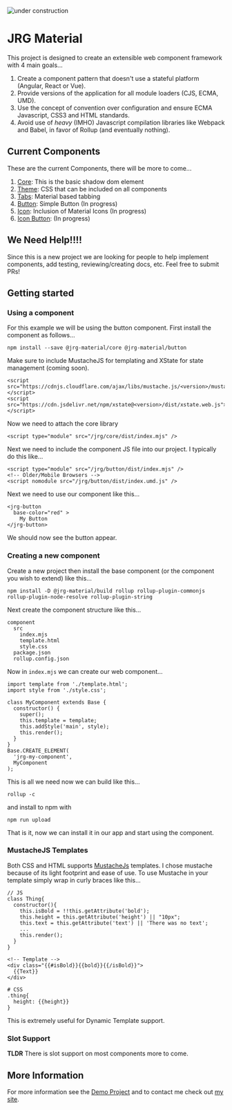 ![under construction](https://media.giphy.com/media/1XgIXQEzBu6ZWappVu/giphy.gif)

# JRG Material

This project is designed to create an extensible web component framework with 4 main goals...

1. Create a component pattern that doesn't use a stateful platform (Angular, React or Vue). 
1. Provide versions of the application for all module loaders (CJS, ECMA, UMD).
1. Use the concept of convention over configuration and ensure ECMA Javascript, CSS3 and HTML standards.
1. Avoid use of _heavy_ (IMHO) Javascript compilation libraries like Webpack and Babel, in favor of Rollup (and eventually nothing).

## Current Components

These are the current Components, there will be more to come...

1. [Core](./packages/core): This is the basic shadow dom element
1. [Theme](./packages/theme): CSS that can be included on all components
1. [Tabs](./packages/components/packages/tabs/README.md): Material based tabbing
1. [Button](./packages/components/packages/button): Simple Button (In progress)
1. [Icon](./packages/components/packages/icon): Inclusion of Material Icons (In progress) 
1. [Icon Button](./packages/components/packages/icon-button): (In progress)

## We Need Help!!!!

Since this is a new project we are looking for people to help implement components, add testing, reviewing/creating docs, etc. Feel free to submit PRs!

## Getting started <a name="gettingStarted"></a>

### Using a component

For this example we will be using the button component. First install the component as follows...

    npm install --save @jrg-material/core @jrg-material/button
    
Make sure to include MustacheJS for templating and XState for state management (coming soon).

    <script src="https://cdnjs.cloudflare.com/ajax/libs/mustache.js/<version>/mustache.js"></script>
    <script src="https://cdn.jsdelivr.net/npm/xstate@<version>/dist/xstate.web.js"></script>

Now we need to attach the core library

    <script type="module" src="/jrg/core/dist/index.mjs" />
    
Next we need to include the component JS file into our project. I typically do this like...

    <script type="module" src="/jrg/button/dist/index.mjs" />
    <!-- Older/Mobile Browsers -->
    <script nomodule src="/jrg/button/dist/index.umd.js" />
    
Next we need to use our component like this...

    <jrg-button 
      base-color="red" > 
        My Button
    </jrg-button>  

We should now see the button appear.    
    
### Creating a new component

Create a new project then install the base component (or the component you wish to extend) like this...

    npm install -D @jrg-material/build rollup rollup-plugin-commonjs rollup-plugin-node-resolve rollup-plugin-string 

Next create the component structure like this...

    component
      src
        index.mjs
        template.html
        style.css
      package.json
      rollup.config.json
      
Now in `index.mjs` we can create our web component...


    import template from './template.html';
    import style from './style.css';

    class MyComponent extends Base {
      constructor() {
        super();
        this.template = template;
        this.addStyle('main', style);
        this.render();
      }
    }
    Base.CREATE_ELEMENT(
      'jrg-my-component', 
      MyComponent
    );      
    
This is all we need now we can build like this...

    rollup -c
    
and install to npm with

    npm run upload

That is it, now we can install it in our app and start using the component.

### MustacheJS Templates

Both CSS and HTML supports [MustacheJs]() templates. I chose mustache because of its light footprint and ease of use. To use Mustache in your template simply wrap in curly braces like this...
   
    // JS
    class Thing{
      constructor(){
        this.isBold = !!this.getAttribute('bold');
        this.height = this.getAttribute('height') || "10px";
        this.text = this.getAttribute('text') || 'There was no text';
        ...
        this.render();
      }
    }
   
    <!-- Template -->
    <div class="{{#isBold}}{{bold}}{{/isBold}}">
      {{Text}}
    </div>  
    
    # CSS
    .thing{
      height: {{height}}
    }
    
This is extremely useful for Dynamic Template support.

### Slot Support

**TLDR** There is slot support on most components more to come.  

## More Information

For more information see the [Demo Project](./packages/demo) and to contact me check out [my site](https://jackiergleason.com).

